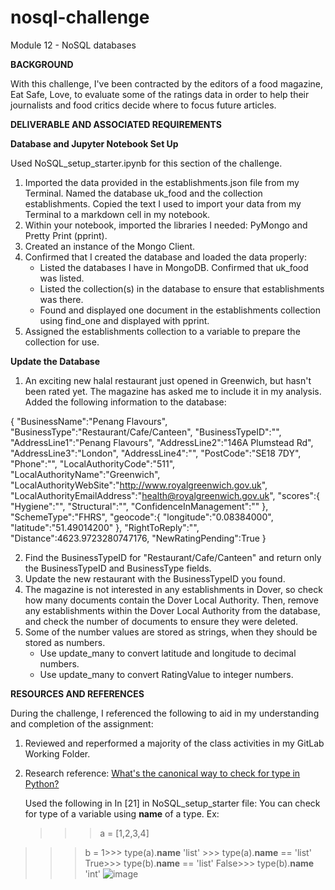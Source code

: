 # nosql-challenge
Module 12 - NoSQL databases

**BACKGROUND**

With this challenge, I've been contracted by the editors of a food magazine, Eat Safe, Love, to evaluate some of the ratings data in order to help their journalists and food critics decide where to focus future articles.

**DELIVERABLE AND ASSOCIATED REQUIREMENTS**

**Database and Jupyter Notebook Set Up**

Used NoSQL_setup_starter.ipynb for this section of the challenge.

  1. Imported the data provided in the establishments.json file from my Terminal. Named the database uk_food and the collection establishments. Copied the text I used to import your data from my Terminal to a markdown cell in my notebook.
  2. Within your notebook, imported the libraries I needed: PyMongo and Pretty Print (pprint).
  3. Created an instance of the Mongo Client.
  4. Confirmed that I created the database and loaded the data properly:
     * Listed the databases I have in MongoDB. Confirmed that uk_food was listed.
     * Listed the collection(s) in the database to ensure that establishments was there.
     * Found and displayed one document in the establishments collection using find_one and displayed with pprint.
  5. Assigned the establishments collection to a variable to prepare the collection for use.

**Update the Database**

  1. An exciting new halal restaurant just opened in Greenwich, but hasn't been rated yet. The magazine has asked me to include it in my analysis. Added the following information to the database:

{
    "BusinessName":"Penang Flavours",
    "BusinessType":"Restaurant/Cafe/Canteen",
    "BusinessTypeID":"",
    "AddressLine1":"Penang Flavours",
    "AddressLine2":"146A Plumstead Rd",
    "AddressLine3":"London",
    "AddressLine4":"",
    "PostCode":"SE18 7DY",
    "Phone":"",
    "LocalAuthorityCode":"511",
    "LocalAuthorityName":"Greenwich",
    "LocalAuthorityWebSite":"http://www.royalgreenwich.gov.uk",
    "LocalAuthorityEmailAddress":"health@royalgreenwich.gov.uk",
    "scores":{
        "Hygiene":"",
        "Structural":"",
        "ConfidenceInManagement":""
    },
    "SchemeType":"FHRS",
    "geocode":{
        "longitude":"0.08384000",
        "latitude":"51.49014200"
    },
    "RightToReply":"",
    "Distance":4623.9723280747176,
    "NewRatingPending":True
}

  2. Find the BusinessTypeID for "Restaurant/Cafe/Canteen" and return only the BusinessTypeID and BusinessType fields.
  3. Update the new restaurant with the BusinessTypeID you found.
  4. The magazine is not interested in any establishments in Dover, so check how many documents contain the Dover Local Authority. Then, remove any establishments within the Dover Local Authority from the database, and check the number of documents to ensure they were deleted.
  5. Some of the number values are stored as strings, when they should be stored as numbers.
     * Use update_many to convert latitude and longitude to decimal numbers.
     * Use update_many to convert RatingValue to integer numbers.

**RESOURCES AND REFERENCES**

During the challenge, I referenced the following to aid in my understanding and completion of the assignment:

1. Reviewed and reperformed a majority of the class activities in my GitLab Working Folder.
  
2. Research reference:
   [What's the canonical way to check for type in Python?](https://stackoverflow.com/questions/152580/whats-the-canonical-way-to-check-for-type-in-python/57099789#57099789)
	
	Used the following in In [21] in NoSQL_setup_starter file: 
	You can check for type of a variable using __name__ of a type.
	Ex:
	>>> a = [1,2,3,4]  
>>> b = 1>>> type(a).__name__
'list'
	>>> type(a).__name__ == 'list'
	True>>> type(b).__name__ == 'list'
	False>>> type(b).__name__
'int'
![image](https://github.com/rperez025/nosql-challenge/assets/144635481/fcec9531-b77e-4958-99c7-72a23eef44c1)

